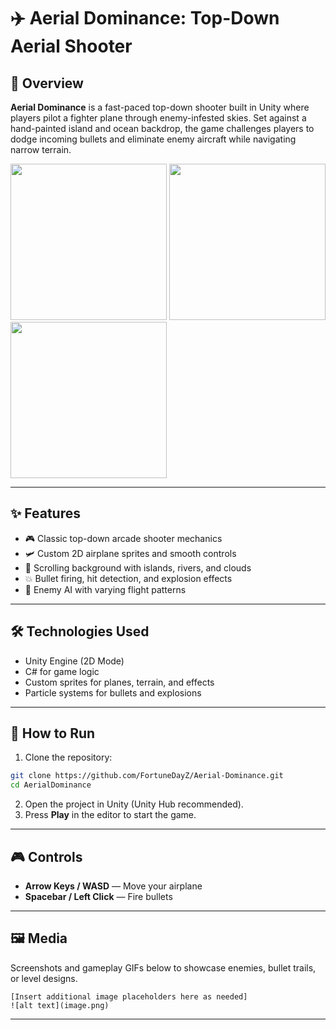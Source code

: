 # ✈️ Aerial Dominance: Top-Down Aerial Shooter

## 🧭 Overview

**Aerial Dominance** is a fast-paced top-down shooter built in Unity where players pilot a fighter plane through enemy-infested skies. Set against a hand-painted island and ocean backdrop, the game challenges players to dodge incoming bullets and eliminate enemy aircraft while navigating narrow terrain.

<img src="=(https://github.com/FortuneDayZ/Aerial-Dominance/blob/main/Screenshots/3.png?raw=true)" width="250" />

<img src="=(https://github.com/FortuneDayZ/Aerial-Dominance/blob/main/Screenshots/2.png?raw=true)" width="250" />

<img src="=(https://github.com/FortuneDayZ/Aerial-Dominance/blob/main/Screenshots/1.png?raw=true)" width="250" />

---

## ✨ Features

- 🎮 Classic top-down arcade shooter mechanics
- 🛩️ Custom 2D airplane sprites and smooth controls
- 🌊 Scrolling background with islands, rivers, and clouds
- 💥 Bullet firing, hit detection, and explosion effects
- 🧠 Enemy AI with varying flight patterns
---

## 🛠️ Technologies Used

- Unity Engine (2D Mode)
- C# for game logic
- Custom sprites for planes, terrain, and effects
- Particle systems for bullets and explosions

---

## 🚀 How to Run

1. Clone the repository:
```bash
git clone https://github.com/FortuneDayZ/Aerial-Dominance.git
cd AerialDominance
```

2. Open the project in Unity (Unity Hub recommended).
3. Press **Play** in the editor to start the game.

---

## 🎮 Controls

- **Arrow Keys / WASD** — Move your airplane
- **Spacebar / Left Click** — Fire bullets

---

## 🖼️ Media

Screenshots and gameplay GIFs below to showcase enemies, bullet trails, or level designs.

```
[Insert additional image placeholders here as needed]
![alt text](image.png)
```
---
